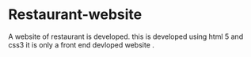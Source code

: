 # Restaurant-website
A website of restaurant is developed.
this is developed using html 5 and css3 
it is only a front end devloped website .
